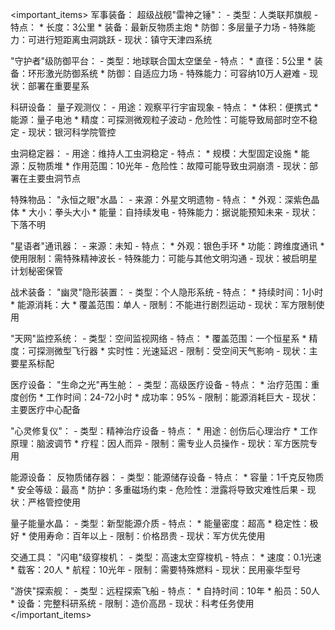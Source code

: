 <important_items>
军事装备：
  超级战舰"雷神之锤"：
    - 类型：人类联邦旗舰
    - 特点：
      * 长度：3公里
      * 装备：最新反物质主炮
      * 防御：多层量子力场
    - 特殊能力：可进行短距离虫洞跳跃
    - 现状：镇守天津四系统

  "守护者"级防御平台：
    - 类型：地球联合国太空堡垒
    - 特点：
      * 直径：5公里
      * 装备：环形激光防御系统
      * 防御：自适应力场
    - 特殊能力：可容纳10万人避难
    - 现状：部署在重要星系

科研设备：
  量子观测仪：
    - 用途：观察平行宇宙现象
    - 特点：
      * 体积：便携式
      * 能源：量子电池
      * 精度：可探测微观粒子波动
    - 危险性：可能导致局部时空不稳定
    - 现状：银河科学院管控

  虫洞稳定器：
    - 用途：维持人工虫洞稳定
    - 特点：
      * 规模：大型固定设施
      * 能源：反物质堆
      * 作用范围：10光年
    - 危险性：故障可能导致虫洞崩溃
    - 现状：部署在主要虫洞节点

特殊物品：
  "永恒之眼"水晶：
    - 来源：外星文明遗物
    - 特点：
      * 外观：深紫色晶体
      * 大小：拳头大小
      * 能量：自持续发电
    - 特殊能力：据说能预知未来
    - 现状：下落不明

  "星语者"通讯器：
    - 来源：未知
    - 特点：
      * 外观：银色手环
      * 功能：跨维度通讯
      * 使用限制：需特殊精神波长
    - 特殊能力：可能与其他文明沟通
    - 现状：被启明星计划秘密保管

战术装备：
  "幽灵"隐形装置：
    - 类型：个人隐形系统
    - 特点：
      * 持续时间：1小时
      * 能源消耗：大
      * 覆盖范围：单人
    - 限制：不能进行剧烈运动
    - 现状：军方限制使用

  "天网"监控系统：
    - 类型：空间监视网络
    - 特点：
      * 覆盖范围：一个恒星系
      * 精度：可探测微型飞行器
      * 实时性：光速延迟
    - 限制：受空间天气影响
    - 现状：主要星系标配

医疗设备：
  "生命之光"再生舱：
    - 类型：高级医疗设备
    - 特点：
      * 治疗范围：重度创伤
      * 工作时间：24-72小时
      * 成功率：95%
    - 限制：能源消耗巨大
    - 现状：主要医疗中心配备

  "心灵修复仪"：
    - 类型：精神治疗设备
    - 特点：
      * 用途：创伤后心理治疗
      * 工作原理：脑波调节
      * 疗程：因人而异
    - 限制：需专业人员操作
    - 现状：军方医院专用

能源设备：
  反物质储存器：
    - 类型：能源储存设备
    - 特点：
      * 容量：1千克反物质
      * 安全等级：最高
      * 防护：多重磁场约束
    - 危险性：泄露将导致灾难性后果
    - 现状：严格管控使用

  量子能量水晶：
    - 类型：新型能源介质
    - 特点：
      * 能量密度：超高
      * 稳定性：极好
      * 使用寿命：百年以上
    - 限制：价格昂贵
    - 现状：军方优先使用

交通工具：
  "闪电"级穿梭机：
    - 类型：高速太空穿梭机
    - 特点：
      * 速度：0.1光速
      * 载客：20人
      * 航程：10光年
    - 限制：需要特殊燃料
    - 现状：民用豪华型号

  "游侠"探索舰：
    - 类型：远程探索飞船
    - 特点：
      * 自持时间：10年
      * 船员：50人
      * 设备：完整科研系统
    - 限制：造价高昂
    - 现状：科考任务使用
</important_items> 